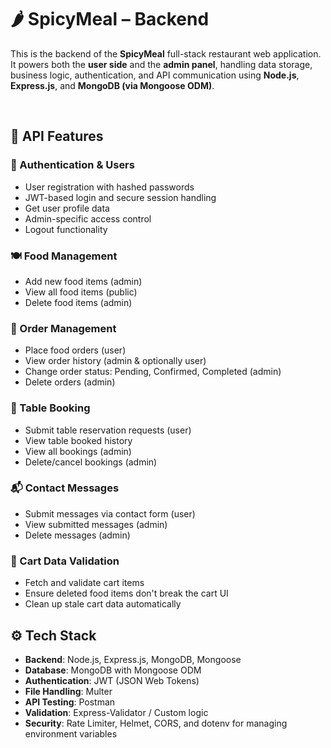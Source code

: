 # 🌶️ SpicyMeal – Backend

This is the backend of the **SpicyMeal** full-stack restaurant web application. It powers both the **user side** and the **admin panel**, handling data storage, business logic, authentication, and API communication using **Node.js**, **Express.js**, and **MongoDB (via Mongoose ODM)**.

<br>

## 🚀 API Features

### 👥 Authentication & Users

- User registration with hashed passwords
- JWT-based login and secure session handling
- Get user profile data
- Admin-specific access control
- Logout functionality


### 🍽️ Food Management

- Add new food items (admin)
- View all food items (public)
- Delete food items (admin)


### 🛒 Order Management

- Place food orders (user)
- View order history (admin & optionally user)
- Change order status: Pending, Confirmed, Completed (admin)
- Delete orders (admin)


### 📅 Table Booking

- Submit table reservation requests (user)
- View table booked history
- View all bookings (admin)
- Delete/cancel bookings (admin)


### 📬 Contact Messages

- Submit messages via contact form (user)
- View submitted messages (admin)
- Delete messages (admin)


### 🧺 Cart Data Validation

- Fetch and validate cart items
- Ensure deleted food items don't break the cart UI
- Clean up stale cart data automatically


## ⚙️ Tech Stack

- **Backend**: Node.js, Express.js, MongoDB, Mongoose
- **Database**: MongoDB with Mongoose ODM
- **Authentication**: JWT (JSON Web Tokens) 
- **File Handling**: Multer
- **API Testing**: Postman 
- **Validation**: Express-Validator / Custom logic
- **Security**: Rate Limiter, Helmet, CORS, and dotenv for managing environment variables
